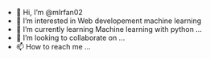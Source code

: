 - 👋 Hi, I’m @mIrfan02
- 👀 I’m interested in  Web developement machine learning
- 🌱 I’m currently learning  Machine learning with python ...
- 💞️ I’m looking to collaborate on ...
- 📫 How to reach me ...

<!---
mIrfan02/mIrfan02 is a ✨ special ✨ repository because its `README.md` (this file) appears on your GitHub profile.
You can click the Preview link to take a look at your changes.
--->
